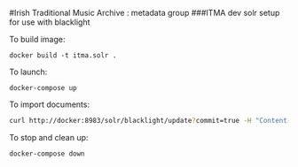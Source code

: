 #Irish Traditional Music Archive : metadata group
###ITMA dev solr setup for use with blacklight

To build image:

```docker
docker build -t itma.solr .
```

To launch:

```docker
docker-compose up
```

To import documents:

```bash
curl http://docker:8983/solr/blacklight/update?commit=true -H "Content-Type: text/xml" --data-binary @sample_solr_import.xml
```

To stop and clean up:

```docker
docker-compose down
``` 